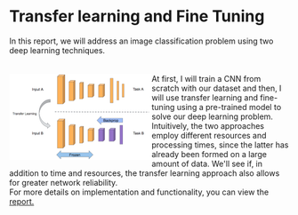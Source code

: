 # Transfer learning and Fine Tuning

In this report, we will address an image classification problem using two deep learning techniques.<br/><br/><br/>
<img align="left"  src="1.PNG" width="256" title="LOGIN">
At first, I will train a CNN from scratch with our dataset and then, I will use transfer learning and fine-tuning using a pre-trained model to solve our deep learning problem. Intuitively, the two approaches employ different resources and processing times, since the latter has already been formed on a large amount of data. We'll see if, in addition to time and resources, the transfer learning approach also allows for greater network reliability. <br/>
For more details on implementation and functionality, you can view the [report.](https://drive.google.com/file/d/1ppvAZmk5gXKOSkQws25gFJnWYPsvZFaX/view?usp=sharing) 

